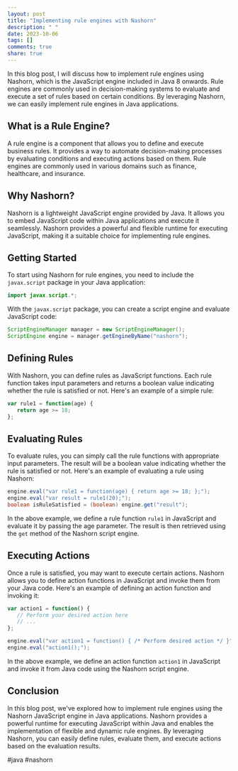 ```yaml
---
layout: post
title: "Implementing rule engines with Nashorn"
description: " "
date: 2023-10-06
tags: []
comments: true
share: true
---
```


In this blog post, I will discuss how to implement rule engines using Nashorn, which is the JavaScript engine included in Java 8 onwards. Rule engines are commonly used in decision-making systems to evaluate and execute a set of rules based on certain conditions. By leveraging Nashorn, we can easily implement rule engines in Java applications.

## What is a Rule Engine?

A rule engine is a component that allows you to define and execute business rules. It provides a way to automate decision-making processes by evaluating conditions and executing actions based on them. Rule engines are commonly used in various domains such as finance, healthcare, and insurance.

## Why Nashorn?

Nashorn is a lightweight JavaScript engine provided by Java. It allows you to embed JavaScript code within Java applications and execute it seamlessly. Nashorn provides a powerful and flexible runtime for executing JavaScript, making it a suitable choice for implementing rule engines.

## Getting Started

To start using Nashorn for rule engines, you need to include the `javax.script` package in your Java application:

```java
import javax.script.*;
```

With the `javax.script` package, you can create a script engine and evaluate JavaScript code:

```java
ScriptEngineManager manager = new ScriptEngineManager();
ScriptEngine engine = manager.getEngineByName("nashorn");
```

## Defining Rules

With Nashorn, you can define rules as JavaScript functions. Each rule function takes input parameters and returns a boolean value indicating whether the rule is satisfied or not. Here's an example of a simple rule:

```javascript
var rule1 = function(age) {
   return age >= 18;
};
```

## Evaluating Rules

To evaluate rules, you can simply call the rule functions with appropriate input parameters. The result will be a boolean value indicating whether the rule is satisfied or not. Here's an example of evaluating a rule using Nashorn:

```java
engine.eval("var rule1 = function(age) { return age >= 18; };");
engine.eval("var result = rule1(20);");
boolean isRuleSatisfied = (boolean) engine.get("result");
```

In the above example, we define a rule function `rule1` in JavaScript and evaluate it by passing the age parameter. The result is then retrieved using the `get` method of the Nashorn script engine.

## Executing Actions

Once a rule is satisfied, you may want to execute certain actions. Nashorn allows you to define action functions in JavaScript and invoke them from your Java code. Here's an example of defining an action function and invoking it:

```javascript
var action1 = function() {
   // Perform your desired action here
   // ...
};
```

```java
engine.eval("var action1 = function() { /* Perform desired action */ }");
engine.eval("action1();");
```

In the above example, we define an action function `action1` in JavaScript and invoke it from Java code using the Nashorn script engine.

## Conclusion

In this blog post, we've explored how to implement rule engines using the Nashorn JavaScript engine in Java applications. Nashorn provides a powerful runtime for executing JavaScript within Java and enables the implementation of flexible and dynamic rule engines. By leveraging Nashorn, you can easily define rules, evaluate them, and execute actions based on the evaluation results.

#java #nashorn
